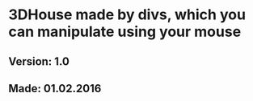 3DHouse made by divs, which you can manipulate using your mouse
================================================================


Version: 1.0
-------------

Made: 01.02.2016
-----------------